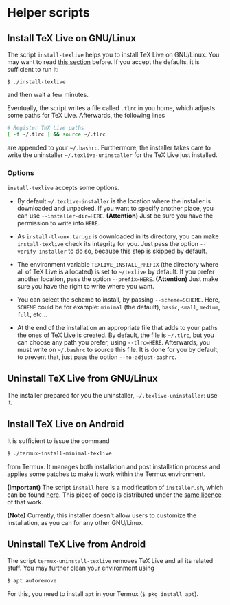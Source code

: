 # Helper scripts



## Install TeX Live on GNU/Linux

The script `install-texlive` helps you to install TeX Live on GNU/Linux. You may want to read [this section](#defaults-and-customizations) before. If you accept the defaults, it is sufficient to run it:

```
$ ./install-texlive
```

and then wait a few minutes.

Eventually, the script writes a file called `.tlrc` in you home, which adjusts some paths for TeX Live. Afterwards, the following lines

```sh
# Register TeX Live paths
[ -f ~/.tlrc ] && source ~/.tlrc
```

are appended to your `~/.bashrc`. Furthermore, the installer takes care to write the uninstaller `~/.texlive-uninstaller` for the TeX Live just installed.

### Options

`install-texlive` accepts some options.

* By default `~/.texlive-installer` is the location where the installer is downloaded and unpacked. If you want to specify another place, you can use `--installer-dir=HERE`. **(Attention)** Just be sure you have the permission to write into `HERE`.

* As `install-tl-unx.tar.gz` is downloaded in its directory, you can make `install-texlive` check its integrity for you. Just pass the option `--verify-installer` to do so, because this step is skipped by default.

* The environment variable `TEXLIVE_INSTALL_PREFIX` (the directory where all of TeX Live is allocated) is set to `~/texlive` by default. If you prefer another location, pass the option `--prefix=HERE`. **(Attention)** Just make sure you have the right to write where you want.

* You can select the scheme to install, by passing `--scheme=SCHEME`. Here, `SCHEME` could be for example: `minimal` (the default), `basic`, `small`, `medium`, `full`, etc...

* At the end of the installation an appropriate file that adds to your paths the ones of TeX Live is created. By default, the file is `~/.tlrc`, but you can choose any path you prefer, using `--tlrc=HERE`. Afterwards, you must write on `~/.bashrc` to source this file. It is done for you by default; to prevent that, just pass the option `--no-adjust-bashrc`.


## Uninstall TeX Live from GNU/Linux

The installer prepared for you the uninstaller, `~/.texlive-uninstaller`: use it.


## Install TeX Live on Android

It is sufficient to issue the command

```sh
$ ./termux-install-minimal-texlive
```

from Termux. It manages both installation and post installation process and applies some patches to make it work within the Termux environment.

**(Important)** The script `install` here is a modification of `installer.sh`, which can be found [here](https://github.com/termux/termux-packages/blob/master/packages/texlive-installer). This piece of code is distributed under the [same licence](https://github.com/termux/termux-packages/blob/master/LICENSE.md) of that work.

**(Note)** Currently, this installer doesn't allow users to customize the installation, as you can for any other GNU/Linux.


## Uninstall TeX Live from Android

The script `termux-uninstall-texlive` removes TeX Live and all its related stuff. You may further clean your environment using

```sh
$ apt autoremove
```

For this, you need to install `apt` in your Termux (`$ pkg install apt`).
